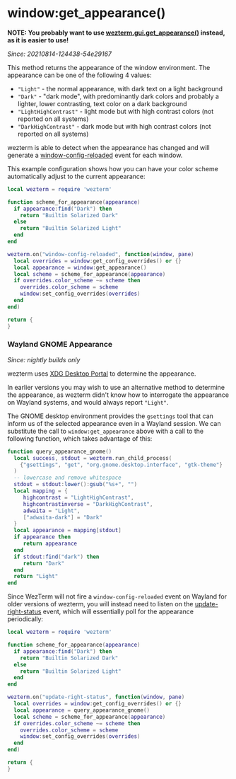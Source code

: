 # window:get_appearance()

**NOTE: You probably want to use [wezterm.gui.get_appearance()](../wezterm.gui/get_appearance.md) instead, as it is easier to use!**

*Since: 20210814-124438-54e29167*

This method returns the appearance of the window environment.  The appearance
can be one of the following 4 values:

* `"Light"` - the normal appearance, with dark text on a light background
* `"Dark"` - "dark mode", with predominantly dark colors and probably a lighter, lower contrasting, text color on a dark background
* `"LightHighContrast"` - light mode but with high contrast colors (not reported on all systems)
* `"DarkHighContrast"` - dark mode but with high contrast colors (not reported on all systems)

wezterm is able to detect when the appearance has changed and will generate a
[window-config-reloaded](../window-events/window-config-reloaded.md) event for
each window.

This example configuration shows how you can have your color scheme
automatically adjust to the current appearance:

```lua
local wezterm = require 'wezterm'

function scheme_for_appearance(appearance)
  if appearance:find("Dark") then
    return "Builtin Solarized Dark"
  else
    return "Builtin Solarized Light"
  end
end

wezterm.on("window-config-reloaded", function(window, pane)
  local overrides = window:get_config_overrides() or {}
  local appearance = window:get_appearance()
  local scheme = scheme_for_appearance(appearance)
  if overrides.color_scheme ~= scheme then
    overrides.color_scheme = scheme
    window:set_config_overrides(overrides)
  end
end)

return {
}
```

### Wayland GNOME Appearance

*Since: nightly builds only*

wezterm uses [XDG Desktop
Portal](https://flatpak.github.io/xdg-desktop-portal/) to determine the
appearance.

In earlier versions you may wish to use an alternative method to determine the
appearance, as wezterm didn't know how to interrogate the appearance on Wayland
systems, and would always report `"Light"`.

The GNOME desktop environment provides the `gsettings` tool that can
inform us of the selected appearance even in a Wayland session. We can
substitute the call to `window:get_appearance` above with a call to the
following function, which takes advantage of this:

```lua
function query_appearance_gnome()
  local success, stdout = wezterm.run_child_process(
    {"gsettings", "get", "org.gnome.desktop.interface", "gtk-theme"}
  )
  -- lowercase and remove whitespace
  stdout = stdout:lower():gsub("%s+", "")
  local mapping = {
     highcontrast = "LightHighContrast",
     highcontrastinverse = "DarkHighContrast",
     adwaita = "Light",
     ["adwaita-dark"] = "Dark"
  }
  local appearance = mapping[stdout]
  if appearance then
     return appearance
  end
  if stdout:find("dark") then
     return "Dark"
  end
  return "Light"
end
```

Since WezTerm will not fire a `window-config-reloaded` event on Wayland for
older versions of wezterm, you will instead need to listen on the
[update-right-status](../window-events/update-right-status.md) event, which
will essentially poll for the appearance periodically:

```lua
local wezterm = require 'wezterm'

function scheme_for_appearance(appearance)
  if appearance:find("Dark") then
    return "Builtin Solarized Dark"
  else
    return "Builtin Solarized Light"
  end
end

wezterm.on("update-right-status", function(window, pane)
  local overrides = window:get_config_overrides() or {}
  local appearance = query_appearance_gnome()
  local scheme = scheme_for_appearance(appearance)
  if overrides.color_scheme ~= scheme then
    overrides.color_scheme = scheme
    window:set_config_overrides(overrides)
  end
end)

return {
}
```
